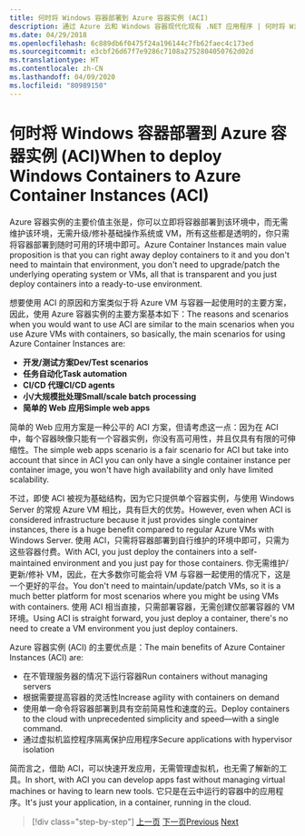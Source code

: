 ```yaml
---
title: 何时将 Windows 容器部署到 Azure 容器实例 (ACI)
description: 通过 Azure 云和 Windows 容器现代化现有 .NET 应用程序 | 何时将 Windows 容器部署到 Azure 容器实例 (ACI)
ms.date: 04/29/2018
ms.openlocfilehash: 6c889db6f0475f24a196144c7fb62faec4c173ed
ms.sourcegitcommit: e3cbf26d67f7e9286c7108a2752804050762d02d
ms.translationtype: HT
ms.contentlocale: zh-CN
ms.lasthandoff: 04/09/2020
ms.locfileid: "80989150"
---
```

# <a name="when-to-deploy-windows-containers-to-azure-container-instances-aci"></a><span data-ttu-id="8cd4d-103">何时将 Windows 容器部署到 Azure 容器实例 (ACI)</span><span class="sxs-lookup"><span data-stu-id="8cd4d-103">When to deploy Windows Containers to Azure Container Instances (ACI)</span></span>

<span data-ttu-id="8cd4d-104">Azure 容器实例的主要价值主张是，你可以立即将容器部署到该环境中，而无需维护该环境，无需升级/修补基础操作系统或 VM，所有这些都是透明的，你只需将容器部署到随时可用的环境中即可。</span><span class="sxs-lookup"><span data-stu-id="8cd4d-104">Azure Container Instances main value proposition is that you can right away deploy containers to it and you don't need to maintain that environment, you don't need to upgrade/patch the underlying operating system or VMs, all that is transparent and you just deploy containers into a ready-to-use environment.</span></span>

<span data-ttu-id="8cd4d-105">想要使用 ACI 的原因和方案类似于将 Azure VM 与容器一起使用时的主要方案，因此，使用 Azure 容器实例的主要方案基本如下：</span><span class="sxs-lookup"><span data-stu-id="8cd4d-105">The reasons and scenarios when you would want to use ACI are similar to the main scenarios when you use Azure VMs with containers, so basically, the main scenarios for using Azure Container Instances are:</span></span>

- <span data-ttu-id="8cd4d-106">**开发/测试方案**</span><span class="sxs-lookup"><span data-stu-id="8cd4d-106">**Dev/Test scenarios**</span></span>
- <span data-ttu-id="8cd4d-107">**任务自动化**</span><span class="sxs-lookup"><span data-stu-id="8cd4d-107">**Task automation**</span></span>
- <span data-ttu-id="8cd4d-108">**CI/CD 代理**</span><span class="sxs-lookup"><span data-stu-id="8cd4d-108">**CI/CD agents**</span></span>
- <span data-ttu-id="8cd4d-109">**小/大规模批处理**</span><span class="sxs-lookup"><span data-stu-id="8cd4d-109">**Small/scale batch processing**</span></span>
- <span data-ttu-id="8cd4d-110">**简单的 Web 应用**</span><span class="sxs-lookup"><span data-stu-id="8cd4d-110">**Simple web apps**</span></span>

<span data-ttu-id="8cd4d-111">简单的 Web 应用方案是一种公平的 ACI 方案，但请考虑这一点：因为在 ACI 中，每个容器映像只能有一个容器实例，你没有高可用性，并且仅具有有限的可伸缩性。</span><span class="sxs-lookup"><span data-stu-id="8cd4d-111">The simple web apps scenario is a fair scenario for ACI but take into account that since in ACI you can only have a single container instance per container image, you won't have high availability and only have limited scalability.</span></span>

<span data-ttu-id="8cd4d-112">不过，即使 ACI 被视为基础结构，因为它只提供单个容器实例，与使用 Windows Server 的常规 Azure VM 相比，具有巨大的优势。</span><span class="sxs-lookup"><span data-stu-id="8cd4d-112">However, even when ACI is considered infrastructure because it just provides single container instances, there is a huge benefit compared to regular Azure VMs with Windows Server.</span></span> <span data-ttu-id="8cd4d-113">使用 ACI，只需将容器部署到自行维护的环境中即可，只需为这些容器付费。</span><span class="sxs-lookup"><span data-stu-id="8cd4d-113">With ACI, you just deploy the containers into a self-maintained environment and you just pay for those containers.</span></span> <span data-ttu-id="8cd4d-114">你无需维护/更新/修补 VM，因此，在大多数你可能会将 VM 与容器一起使用的情况下，这是一个更好的平台。</span><span class="sxs-lookup"><span data-stu-id="8cd4d-114">You don't need to maintain/update/patch VMs, so it is a much better platform for most scenarios where you might be using VMs with containers.</span></span> <span data-ttu-id="8cd4d-115">使用 ACI 相当直接，只需部署容器，无需创建仅部署容器的 VM 环境。</span><span class="sxs-lookup"><span data-stu-id="8cd4d-115">Using ACI is straight forward, you just deploy a container, there's no need to create a VM environment you just deploy containers.</span></span>

<span data-ttu-id="8cd4d-116">Azure 容器实例 (ACI) 的主要优点是：</span><span class="sxs-lookup"><span data-stu-id="8cd4d-116">The main benefits of Azure Container Instances (ACI) are:</span></span>

- <span data-ttu-id="8cd4d-117">在不管理服务器的情况下运行容器</span><span class="sxs-lookup"><span data-stu-id="8cd4d-117">Run containers without managing servers</span></span>
- <span data-ttu-id="8cd4d-118">根据需要提高容器的灵活性</span><span class="sxs-lookup"><span data-stu-id="8cd4d-118">Increase agility with containers on demand</span></span>
- <span data-ttu-id="8cd4d-119">使用单一命令将容器部署到具有空前简易性和速度的云。</span><span class="sxs-lookup"><span data-stu-id="8cd4d-119">Deploy containers to the cloud with unprecedented simplicity and speed—with a single command.</span></span>
- <span data-ttu-id="8cd4d-120">通过虚拟机监控程序隔离保护应用程序</span><span class="sxs-lookup"><span data-stu-id="8cd4d-120">Secure applications with hypervisor isolation</span></span>

<span data-ttu-id="8cd4d-121">简而言之，借助 ACI，可以快速开发应用，无需管理虚拟机，也无需了解新的工具。</span><span class="sxs-lookup"><span data-stu-id="8cd4d-121">In short, with ACI you can develop apps fast without managing virtual machines or having to learn new tools.</span></span> <span data-ttu-id="8cd4d-122">它只是在云中运行的容器中的应用程序。</span><span class="sxs-lookup"><span data-stu-id="8cd4d-122">It's just your application, in a container, running in the cloud.</span></span>

> [!div class="step-by-step"]
> <span data-ttu-id="8cd4d-123">[上一页](when-to-deploy-windows-containers-to-azure-vms-iaas-cloud.md)
> [下一页](when-to-deploy-windows-containers-to-azure-container-service-kubernetes.md)</span><span class="sxs-lookup"><span data-stu-id="8cd4d-123">[Previous](when-to-deploy-windows-containers-to-azure-vms-iaas-cloud.md)
[Next](when-to-deploy-windows-containers-to-azure-container-service-kubernetes.md)</span></span>
